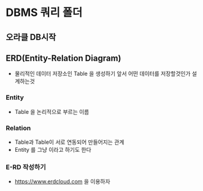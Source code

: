 # DBMS 쿼리 폴더

## 오라클 DB시작

## ERD(Entity-Relation Diagram)
* 물리적인 데이터 저장소인 Table 을 생성하기 앞서 어떤 데이터를 저장할것인가 설계하는것

### Entity
* Table 을 논리적으로 부르는 이름

### Relation 
* Table과 Table이 서로 연동되어 만들어지는 관계
* Entity 를 그냥  이라고 하기도 한다

### E-RD 작성하기
* https://www.erdcloud.com 을 이용하자